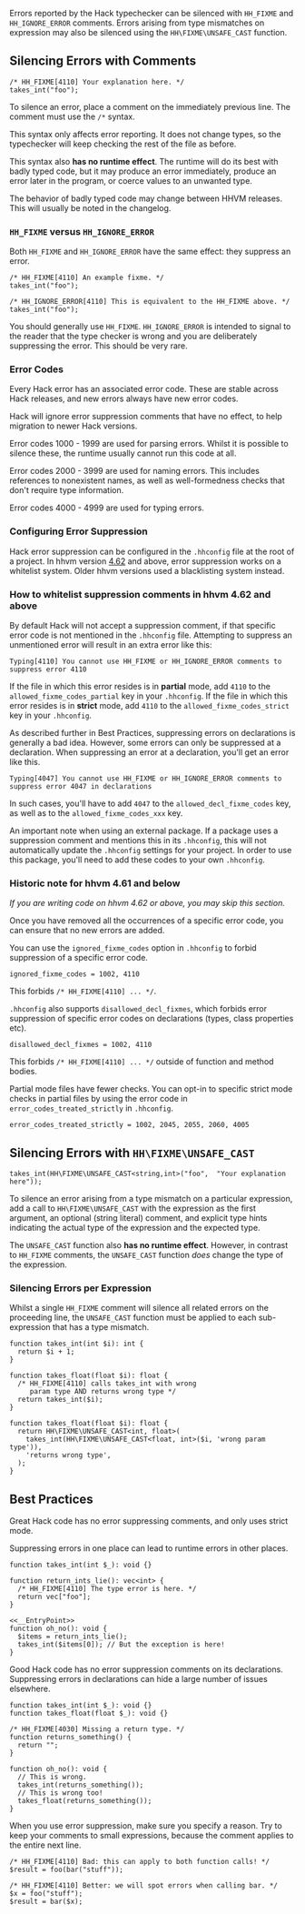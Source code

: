 Errors reported by the Hack typechecker can be silenced with
`HH_FIXME` and `HH_IGNORE_ERROR` comments. Errors arising from type mismatches 
on expression may also be silenced using the `HH\FIXME\UNSAFE_CAST` function.

## Silencing Errors with Comments

```
/* HH_FIXME[4110] Your explanation here. */
takes_int("foo");
```

To silence an error, place a comment on the immediately previous
line. The comment must use the `/*` syntax.

This syntax only affects error reporting. It does not change types,
so the typechecker will keep checking the rest of the file as before.

This syntax also **has no runtime effect**. The runtime will do its
best with badly typed code, but it may produce an error immediately,
produce an error later in the program, or coerce values to an unwanted
type.

The behavior of badly typed code may change between HHVM
releases. This will usually be noted in the changelog.

### `HH_FIXME` versus `HH_IGNORE_ERROR`

Both `HH_FIXME` and `HH_IGNORE_ERROR` have the same effect: they
suppress an error.

```
/* HH_FIXME[4110] An example fixme. */
takes_int("foo");

/* HH_IGNORE_ERROR[4110] This is equivalent to the HH_FIXME above. */
takes_int("foo");
```

You should generally use `HH_FIXME`. `HH_IGNORE_ERROR` is intended to
signal to the reader that the type checker is wrong and you are
deliberately suppressing the error. This should be very rare.

### Error Codes

Every Hack error has an associated error code. These are stable across
Hack releases, and new errors always have new error codes.

Hack will ignore error suppression comments that have no effect, to
help migration to newer Hack versions.

Error codes 1000 - 1999 are used for parsing errors. Whilst it is
possible to silence these, the runtime usually cannot run this code at
all.

Error codes 2000 - 3999 are used for naming errors. This includes
references to nonexistent names, as well as well-formedness checks
that don't require type information.

Error codes 4000 - 4999 are used for typing errors.

### Configuring Error Suppression

Hack error suppression can be configured in the `.hhconfig` file at the root of a project.
In hhvm version [4.62](https://hhvm.com/blog/2020/06/16/hhvm-4.62.html) and above, error suppression works on a whitelist system.
Older hhvm versions used a blacklisting system instead.

### How to whitelist suppression comments in hhvm 4.62 and above

By default Hack will not accept a suppression comment, if that specific error code is not mentioned in the `.hhconfig` file.
Attempting to suppress an unmentioned error will result in an extra error like this:

```
Typing[4110] You cannot use HH_FIXME or HH_IGNORE_ERROR comments to suppress error 4110
```

If the file in which this error resides is in **partial** mode, add `4110` to the `allowed_fixme_codes_partial` key in your `.hhconfig`.
If the file in which this error resides is in **strict** mode, add `4110` to the `allowed_fixme_codes_strict` key in your `.hhconfig`.

As described further in Best Practices, suppressing errors on declarations is generally a bad idea. However, some errors can only be suppressed at a declaration. When suppressing an error at a declaration, you'll get an error like this. 

```
Typing[4047] You cannot use HH_FIXME or HH_IGNORE_ERROR comments to suppress error 4047 in declarations
```

In such cases, you'll have to add `4047` to the `allowed_decl_fixme_codes` key, as well as to the `allowed_fixme_codes_xxx` key.

An important note when using an external package. If a package uses a suppression comment and mentions this in its `.hhconfig`, this will not automatically update the `.hhconfig` settings for your project. In order to use this package, you'll need to add these codes to your own `.hhconfig`.

### Historic note for hhvm 4.61 and below

*If you are writing code on hhvm 4.62 or above, you may skip this section.*

Once you have removed all the occurrences of a specific error code,
you can ensure that no new errors are added.

You can use the `ignored_fixme_codes` option in `.hhconfig` to forbid
suppression of a specific error code.

```
ignored_fixme_codes = 1002, 4110
```

This forbids `/* HH_FIXME[4110] ... */`.

`.hhconfig` also supports `disallowed_decl_fixmes`, which forbids
error suppression of specific error codes on declarations (types,
class properties etc).

```
disallowed_decl_fixmes = 1002, 4110
```

This forbids `/* HH_FIXME[4110] ... */` outside of function and method
bodies.

Partial mode files have fewer checks. You can opt-in to specific
strict mode checks in partial files by using the error code in
`error_codes_treated_strictly` in `.hhconfig`.

```
error_codes_treated_strictly = 1002, 2045, 2055, 2060, 4005
```

## Silencing Errors with `HH\FIXME\UNSAFE_CAST`

```
takes_int(HH\FIXME\UNSAFE_CAST<string,int>("foo",  "Your explanation here"));
```

To silence an error arising from a type mismatch on a particular expression, 
add a call to `HH\FIXME\UNSAFE_CAST` with the expression as the first argument,
an optional (string literal) comment, and explicit type hints indicating the 
actual type of the expression and the expected type.

The `UNSAFE_CAST` function also **has no runtime effect**. However, in contrast 
to `HH_FIXME` comments, the `UNSAFE_CAST` function _does_ change the type of the 
expression.

### Silencing Errors per Expression

Whilst a single `HH_FIXME` comment will silence all related errors on the 
proceeding line, the `UNSAFE_CAST` function must be applied to each 
sub-expression that has a type mismatch.

```
function takes_int(int $i): int {
  return $i + 1;
}

function takes_float(float $i): float {
  /* HH_FIXME[4110] calls takes_int with wrong
     param type AND returns wrong type */
  return takes_int($i);
}
```

```
function takes_float(float $i): float {
  return HH\FIXME\UNSAFE_CAST<int, float>(
    takes_int(HH\FIXME\UNSAFE_CAST<float, int>($i, 'wrong param type')),
    'returns wrong type',
  );
}
```

## Best Practices

Great Hack code has no error suppressing comments, and only uses
strict mode.

Suppressing errors in one place can lead to runtime errors in other
places.

```
function takes_int(int $_): void {}

function return_ints_lie(): vec<int> {
  /* HH_FIXME[4110] The type error is here. */
  return vec["foo"];
}

<<__EntryPoint>>
function oh_no(): void {
  $items = return_ints_lie();
  takes_int($items[0]); // But the exception is here!
}
```

Good Hack code has no error suppression comments on its
declarations. Suppressing errors in declarations can hide a large
number of issues elsewhere.

```
function takes_int(int $_): void {}
function takes_float(float $_): void {}

/* HH_FIXME[4030] Missing a return type. */
function returns_something() {
  return "";
}

function oh_no(): void {
  // This is wrong.
  takes_int(returns_something());
  // This is wrong too!
  takes_float(returns_something());
}
```

When you use error suppression, make sure you specify a reason. Try to
keep your comments to small expressions, because the comment applies
to the entire next line.

```
/* HH_FIXME[4110] Bad: this can apply to both function calls! */
$result = foo(bar("stuff"));

/* HH_FIXME[4110] Better: we will spot errors when calling bar. */
$x = foo("stuff");
$result = bar($x);
```
